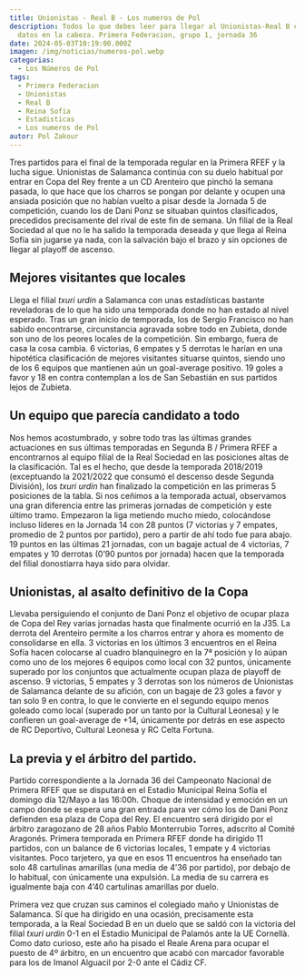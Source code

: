 ```yaml
---
title: Unionistas - Real B - Los numeros de Pol
description: Todos lo que debes leer para llegar al Unionistas-Real B con los
  datos en la cabeza. Primera Federacion, grupo 1, jornada 36
date: 2024-05-03T10:19:00.000Z
imagen: /img/noticias/numeros-pol.webp
categorias:
  - Los Números de Pol
tags:
  - Primera Federacion
  - Unionistas
  - Real B
  - Reina Sofia
  - Estadisticas
  - Los numeros de Pol
autor: Pol Zakour
---
```

Tres partidos para el final de la temporada regular en la Primera RFEF y la lucha sigue. Unionistas de Salamanca continúa con su duelo habitual por entrar en Copa del Rey frente a un CD Arenteiro que pinchó la semana pasada, lo que hace que los charros se pongan por delante y ocupen una ansiada posición que no habían vuelto a pisar desde la Jornada 5 de competición, cuando los de Dani Ponz se situaban quintos clasificados, precedidos precisamente del rival de este fin de semana. Un filial de la Real Sociedad al que no le ha salido la temporada deseada y que llega al Reina Sofía sin jugarse ya nada, con la salvación bajo el brazo y sin opciones de llegar al playoff de ascenso.

## Mejores visitantes que locales

Llega el filial *txuri urdin* a Salamanca con unas estadísticas bastante reveladoras de lo que ha sido una temporada donde no han estado al nivel esperado. Tras un gran inicio de temporada, los de Sergio Francisco no han sabido encontrarse, circunstancia agravada sobre todo en Zubieta, donde son uno de los peores locales de la competición. Sin embargo, fuera de casa la cosa cambia. 6 victorias, 6 empates y 5 derrotas le harían en una hipotética clasificación de mejores visitantes situarse quintos, siendo uno de los 6 equipos que mantienen aún un goal-average positivo. 19 goles a favor y 18 en contra contemplan a los de San Sebastián en sus partidos lejos de Zubieta.

## Un equipo que parecía candidato a todo

Nos hemos acostumbrado, y sobre todo tras las últimas grandes actuaciones en sus últimas temporadas en Segunda B / Primera RFEF a encontrarnos al equipo filial de la Real Sociedad en las posiciones altas de la clasificación. Tal es el hecho, que desde la temporada 2018/2019 (exceptuando la 2021/2022 que consumó el descenso desde Segunda División), los *txuri urdin* han finalizado la competición en las primeras 5 posiciones de la tabla. Si nos ceñimos a la temporada actual, observamos una gran diferencia entre las primeras jornadas de competición y este último tramo. Empezaron la liga metiendo mucho miedo, colocándose incluso líderes en la Jornada 14 con 28 puntos (7 victorias y 7 empates, promedio de 2 puntos por partido), pero a partir de ahí todo fue para abajo. 19 puntos en las últimas 21 jornadas, con un bagaje actual de 4 victorias, 7 empates y 10 derrotas (0’90 puntos por jornada) hacen que la temporada del filial donostiarra haya sido para olvidar.

## Unionistas, al asalto definitivo de la Copa

Llevaba persiguiendo el conjunto de Dani Ponz el objetivo de ocupar plaza de Copa del Rey varias jornadas hasta que finalmente ocurrió en la J35. La derrota del Arenteiro permite a los charros entrar y ahora es momento de consolidarse en ella. 3 victorias en los últimos 3 encuentros en el Reina Sofía hacen colocarse al cuadro blanquinegro en la 7ª posición y lo aúpan como uno de los mejores 6 equipos como local con 32 puntos, únicamente superado por los conjuntos que actualmente ocupan plaza de playoff de ascenso. 9 victorias, 5 empates y 3 derrotas son los números de Unionistas de Salamanca delante de su afición, con un bagaje de 23 goles a favor y tan solo 9 en contra, lo que le convierte en el segundo equipo menos goleado como local (superado por un tanto por la Cultural Leonesa) y le confieren un goal-average de +14, únicamente por detrás en ese aspecto de RC Deportivo, Cultural Leonesa y RC Celta Fortuna.

## La previa y el árbitro del partido.

Partido correspondiente a la Jornada 36 del Campeonato Nacional de Primera RFEF que se disputará en el Estadio Municipal Reina Sofía el domingo día 12/Mayo a las 16:00h. Choque de intensidad y emoción en un campo donde se espera una gran entrada para ver cómo los de Dani Ponz defienden esa plaza de Copa del Rey. El encuentro será dirigido por el árbitro zaragozano de 28 años Pablo Monterrubio Torres, adscrito al Comité Aragonés. Primera temporada en Primera RFEF donde ha dirigido 11 partidos, con un balance de 6 victorias locales, 1 empate y 4 victorias visitantes. Poco tarjetero, ya que en esos 11 encuentros ha enseñado tan solo 48 cartulinas amarillas (una media de 4’36 por partido), por debajo de lo habitual, con únicamente una expulsión. La media de su carrera es igualmente baja con 4’40 cartulinas amarillas por duelo.

Primera vez que cruzan sus caminos el colegiado maño y Unionistas de Salamanca. Sí que ha dirigido en una ocasión, precisamente esta temporada, a la Real Sociedad B en un duelo que se saldó con la victoria del filial *txuri urdin* 0-1 en el Estadio Municipal de Palamós ante la UE Cornellà. Como dato curioso, este año ha pisado el Reale Arena para ocupar el puesto de 4º árbitro, en un encuentro que acabó con marcador favorable para los de Imanol Alguacil por 2-0 ante el Cádiz CF.
